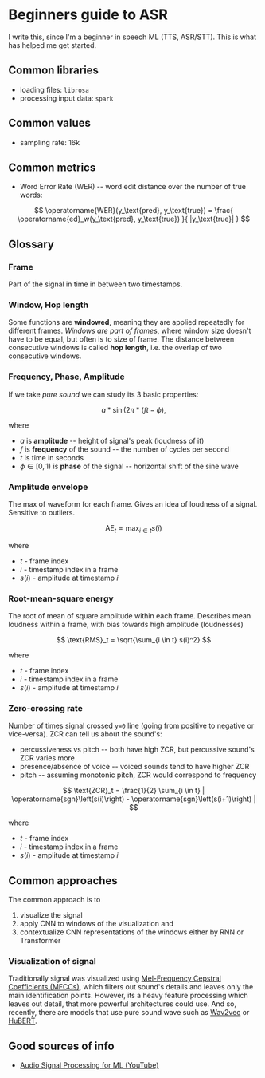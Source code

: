# Beginners guide to ASR

I write this, since I'm a beginner in speech ML (TTS, ASR/STT). This is what has
helped me get started.

## Common libraries

- loading files: `librosa`
- processing input data: `spark`

## Common values

- sampling rate: 16k

## Common metrics

- Word Error Rate (WER) -- word edit distance over the number of true words:

$$
\operatorname{WER}(y_\text{pred}, y_\text{true}) = \frac{
  \operatorname{ed}_w(y_\text{pred}, y_\text{true})
  }{
    |y_\text{true}|
  }
$$

## Glossary

### Frame

Part of the signal in time in between two timestamps. 

### Window, Hop length

Some functions are **windowed**, meaning they are applied repeatedly for different
frames. *Windows are part of frames*, where window size doesn't have to be equal,
but often is to size of frame. The distance between consecutive windows is
called **hop length**, i.e. the overlap of two consecutive windows.


### Frequency, Phase, Amplitude

If we take *pure sound* we can study its 3 basic properties:

$$
a * \sin(2\pi * (ft - \phi),
$$

where

- $a$ is **amplitude** -- height of signal's peak (loudness of it)
- $f$ is **frequency** of the sound -- the number of cycles per second
- $t$ is time in seconds
- $\phi \in [0, 1)$ is **phase** of the signal -- horizontal shift of the sine
  wave


### Amplitude envelope

The max of waveform for each frame. Gives an idea of loudness of a signal.
Sensitive to outliers.

$$
\text{AE}_t = \max_{i \in t} s(i)
$$

where

- $t$ - frame index
- $i$ - timestamp index in a frame
- $s(i)$ - amplitude at timestamp $i$

### Root-mean-square energy

The root of mean of square amplitude within each frame. Describes mean loudness
within a frame, with bias towards high amplitude (loudnesses)

$$
\text{RMS}_t = \sqrt{\sum_{i \in t} s(i)^2}
$$

where

- $t$ - frame index
- $i$ - timestamp index in a frame
- $s(i)$ - amplitude at timestamp $i$

### Zero-crossing rate

Number of times signal crossed `y=0` line (going from positive to negative or
vice-versa). ZCR can tell us about the sound's:

- percussiveness vs pitch -- both have high ZCR, but percussive sound's ZCR
  varies more
- presence/absence of voice -- voiced sounds tend to have higher ZCR
- pitch -- assuming monotonic pitch, ZCR would correspond to frequency

$$
\text{ZCR}_t = \frac{1}{2}
  \sum_{i \in t} |
    \operatorname{sgn}\left(s(i)\right) -
    \operatorname{sgn}\left(s(i+1)\right)
  |
$$

where

- $t$ - frame index
- $i$ - timestamp index in a frame
- $s(i)$ - amplitude at timestamp $i$

## Common approaches

The common approach is to
1. visualize the signal
2. apply CNN to windows of the visualization and
3. contextualize CNN representations of the windows either by RNN or Transformer

### Visualization of signal

Traditionally signal was visualized using [Mel-Frequency Cepstral Coefficients
(MFCCs)](./cepstogram.md), which filters out sound's details and leaves only the
main identification points. However, its a heavy feature processing which leaves
out detail, that more powerful architectures could use. And so, recently, there
are models that use pure sound wave such as [Wav2vec](./wav2vec.md) or
[HuBERT](./hubert.md).

## Good sources of info

- [Audio Signal Processing for ML
  (YouTube)](https://www.youtube.com/playlist?list=PL-wATfeyAMNqIee7cH3q1bh4QJFAaeNv0)
